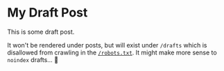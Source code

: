 # My Draft Post

This is some draft post.

It won't be rendered under posts, but will exist under `/drafts` which is
disallowed from crawling in the [`/robots.txt`](../robots.txt). It might make
more sense to `noindex` drafts... :shrug:
